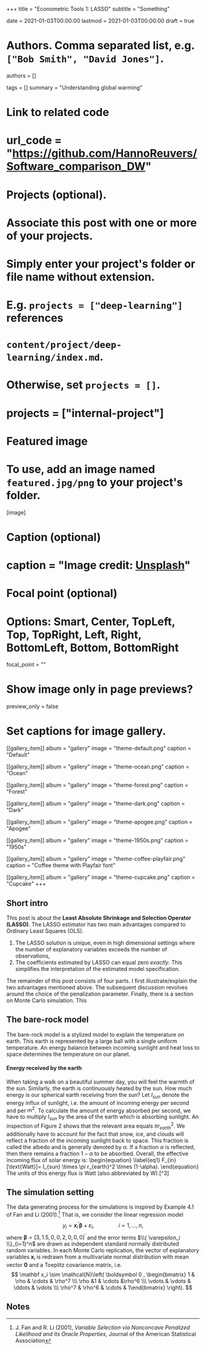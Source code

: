 +++
title = "Econometric Tools 1: LASSO"
subtitle = "Something"

date = 2021-01-03T00:00:00
lastmod = 2021-01-03T00:00:00
draft = true

# Authors. Comma separated list, e.g. `["Bob Smith", "David Jones"]`.
authors = []

tags = []
summary = "Understanding global warming"

# Link to related code
# url_code = "https://github.com/HannoReuvers/Software_comparison_DW"

# Projects (optional).
#   Associate this post with one or more of your projects.
#   Simply enter your project's folder or file name without extension.
#   E.g. `projects = ["deep-learning"]` references 
#   `content/project/deep-learning/index.md`.
#   Otherwise, set `projects = []`.
# projects = ["internal-project"]

# Featured image
# To use, add an image named `featured.jpg/png` to your project's folder. 
[image]
  # Caption (optional)
  # caption = "Image credit: [**Unsplash**](https://unsplash.com/photos/CpkOjOcXdUY)"

  # Focal point (optional)
  # Options: Smart, Center, TopLeft, Top, TopRight, Left, Right, BottomLeft, Bottom, BottomRight
  focal_point = ""

# Show image only in page previews?
  preview_only = false

# Set captions for image gallery.

[[gallery_item]]
album = "gallery"
image = "theme-default.png"
caption = "Default"

[[gallery_item]]
album = "gallery"
image = "theme-ocean.png"
caption = "Ocean"

[[gallery_item]]
album = "gallery"
image = "theme-forest.png"
caption = "Forest"

[[gallery_item]]
album = "gallery"
image = "theme-dark.png"
caption = "Dark"

[[gallery_item]]
album = "gallery"
image = "theme-apogee.png"
caption = "Apogee"

[[gallery_item]]
album = "gallery"
image = "theme-1950s.png"
caption = "1950s"

[[gallery_item]]
album = "gallery"
image = "theme-coffee-playfair.png"
caption = "Coffee theme with Playfair font"

[[gallery_item]]
album = "gallery"
image = "theme-cupcake.png"
caption = "Cupcake"
+++

## Short intro
This post is about the **Least Absolute Shrinkage and Selection Operator (LASSO)**. The LASSO estimator has two main advantages compared to Ordinary Least Squares (OLS).
 1. The LASSO solution is unique, even in high dimensional settings where the number of explanatory variables exceeds the number of observations, 
 2. The coefficients estimated by LASSO can equal zero _exactly_. This simplifies the interpretation of the estimated model specification.
 
 The remainder of this post consists of four parts. I first illustrate/explain the two advantages mentioned above. The subsequent discussion revolves around the choice of the penalization parameter. Finally, there is a section on Monte Carlo simulation. This 

## The bare-rock model

The bare-rock model is a stylized model to explain the temperature on earth. This earth is represented by a large ball with a single uniform temperature. An energy balance between incoming sunlight and heat loss to space determines the temperature on our planet.

#### Energy received by the earth
When taking a walk on a beautiful summer day, you will feel the warmth of the sun. Similarly, the earth is continuously heated by the sun. How much energy is our spherical earth receiving from the sun? Let $I_{sun}$ denote the energy influx of sunlight, i.e. the amount of incoming energy per second and per $\text{m}^2$. To calculate the amount of energy absorbed per second, we have to multiply $I_{sun}$ by the area of the earth which is absorbing sunlight. An inspection of Figure 2 shows that the relevant area equals $\pi r_{earth}^2$. We additionally have to account for the fact that snow, ice, and clouds will reflect a fraction of the incoming sunlight back to space. This fraction is called the albedo and is generally denoted by $\alpha$. If a fraction $\alpha$ is reflected, then there remains a fraction $1-\alpha$ to be absorbed. Overall, the effective incoming flux of solar energy is:
\begin{equation}
\label{eq1}
F_{in} [\text{Watt}]= I_{sun} \times \pi r_{earth}^2 \times (1-\alpha).
\end{equation}
The units of this energy flux is Watt (also abbreviated by W).[^3]

## The simulation setting
The data generating process for the simulations is inspired by Example 4.1 of Fan and Li (2001).[^1] That is, we consider the linear regression model
$$
 y_i = \mathbf x_i^\prime \boldsymbol \beta + \varepsilon_i, \qquad\qquad i=1,\ldots,n,
$$
where $\boldsymbol \beta = [3,1.5,0,0,2,0,0,0]^\prime$ and the error terms $\\{ \varepsilon_i \\}_{i=1}^n$ are drawn as independent standard normally distributed random variables. In each Monte Carlo replication, the vector of explanatory variables $\mathbf x_i$ is redrawn from a multivariate normal distribution with mean vector $\boldsymbol 0$ and a Toeplitz covariance matrix, i.e.
$$
 \mathbf x_i \sim \mathcal{N}\left( \boldsymbol 0 , \begin{bmatrix} 1 & \rho & \cdots & \rho^7 \\\ \rho &1 & \cdots &\rho^6 \\\ \vdots & \vdots & \ddots & \vdots \\\ \rho^7 & \rho^6 & \cdots & 1\end{bmatrix} \right).
$$

## Notes
[^1]: J. Fan and R. Li (2001), _Variable Selection via Nonconcave Penalized Likelihood and its Oracle Properties_, Journal of the American Statistical Association
